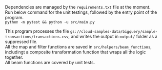 Dependencies are managed by the `requirements.txt` file at the moment.\
Run below command for the unit testings, followed by the entry point of the program.\
```python -m pytest && python -u src/main.py```

This program processes the file `gs://cloud-samples-data/bigquery/sample-transactions/transactions.csv`, and writes the output in `output/` folder as a suppressed file. \
All the map and filter functions are saved in `src/helpers/beam_functions`, includingt a composite transformation function that wraps all the logic together. \
All beam functions are covered by unit tests.
